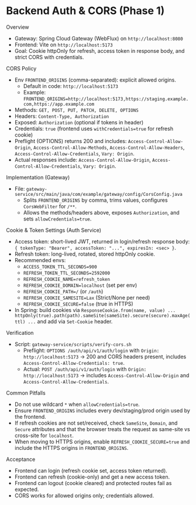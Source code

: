 Backend Auth & CORS (Phase 1)
=============================

Overview
- Gateway: Spring Cloud Gateway (WebFlux) on `http://localhost:8080`
- Frontend: Vite on `http://localhost:5173`
- Goal: Cookie httpOnly for refresh, access token in response body, and strict CORS with credentials.

CORS Policy
- Env `FRONTEND_ORIGINS` (comma-separated): explicit allowed origins.
  - Default in code: `http://localhost:5173`
  - Example: `FRONTEND_ORIGINS=http://localhost:5173,https://staging.example.com,https://app.example.com`
- Methods: `GET, POST, PUT, PATCH, DELETE, OPTIONS`
- Headers: `Content-Type, Authorization`
- Exposed: `Authorization` (optional if tokens in header)
- Credentials: `true` (frontend uses `withCredentials=true` for refresh cookie)
- Preflight (OPTIONS) returns 200 and includes: `Access-Control-Allow-Origin`, `Access-Control-Allow-Methods`, `Access-Control-Allow-Headers`, `Access-Control-Allow-Credentials`, `Vary: Origin`.
- Actual responses include: `Access-Control-Allow-Origin`, `Access-Control-Allow-Credentials`, `Vary: Origin`.

Implementation (Gateway)
- File: `gateway-service/src/main/java/com/example/gateway/config/CorsConfig.java`
  - Splits `FRONTEND_ORIGINS` by comma, trims values, configures `CorsWebFilter` for `/**`.
  - Allows the methods/headers above, exposes `Authorization`, and sets `allowCredentials=true`.

Cookie & Token Settings (Auth Service)
- Access token: short-lived JWT, returned in login/refresh response body: `{ tokenType: "Bearer", accessToken: "...", expiresIn: <sec> }`.
- Refresh token: long-lived, rotated, stored httpOnly cookie.
- Recommended envs:
  - `ACCESS_TOKEN_TTL_SECONDS=900`
  - `REFRESH_TOKEN_TTL_SECONDS=2592000`
  - `REFRESH_COOKIE_NAME=refresh_token`
  - `REFRESH_COOKIE_DOMAIN=localhost` (set per env)
  - `REFRESH_COOKIE_PATH=/` (or `/auth`)
  - `REFRESH_COOKIE_SAMESITE=Lax` (Strict/None per need)
  - `REFRESH_COOKIE_SECURE=false` (true in HTTPS)
- In Spring: build cookies via `ResponseCookie.from(name, value) ... httpOnly(true).path(path).sameSite(sameSite).secure(secure).maxAge(ttl) ...` and add via `Set-Cookie` header.

Verification
- Script: `gateway-service/scripts/verify-cors.sh`
  - Preflight: `OPTIONS /auth/api/v1/auth/login` with `Origin: http://localhost:5173` → 200 and CORS headers present, includes `Access-Control-Allow-Credentials: true`.
  - Actual: `POST /auth/api/v1/auth/login` with `Origin: http://localhost:5173` → includes `Access-Control-Allow-Origin` and `Access-Control-Allow-Credentials`.

Common Pitfalls
- Do not use wildcard `*` when `allowCredentials=true`.
- Ensure `FRONTEND_ORIGINS` includes every dev/staging/prod origin used by the frontend.
- If refresh cookies are not set/received, check `SameSite`, `Domain`, and `Secure` attributes and that the browser treats the request as same-site vs cross-site for `localhost`.
- When moving to HTTPS origins, enable `REFRESH_COOKIE_SECURE=true` and include the HTTPS origins in `FRONTEND_ORIGINS`.

Acceptance
- Frontend can login (refresh cookie set, access token returned).
- Frontend can refresh (cookie-only) and get a new access token.
- Frontend can logout (cookie cleared) and protected routes fail as expected.
- CORS works for allowed origins only; credentials allowed.

